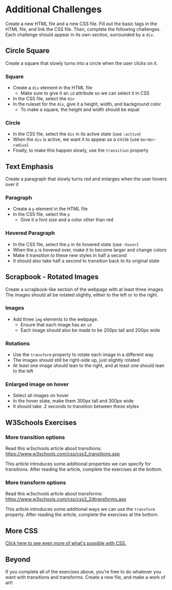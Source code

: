 # Additional Challenges
Create a new HTML file and a new CSS file. Fill out the basic tags in the HTML file, and link the CSS file. Then, complete the following challenges. Each challenge should appear in its own section, surrounded by a `div`.

## Circle Square
Create a square that slowly turns into a circle when the user clicks on it.

### Square
- Create a `div` element in the HTML file
    - Make sure to give it an `id` attribute so we can select it in CSS
- In the CSS file, select the `div`
- In the ruleset for the `div`, give it a height, width, and background color
    - To make a square, the height and width should be equal

### Circle
- In the CSS file, select the `div` in its active state (use `:active`)
- When the `div` is active, we want it to appear as a circle (use `border-radius`)
- Finally, to make this happen slowly, use the `transition` property

## Text Emphasis
Create a paragraph that slowly turns red and enlarges when the user hovers over it

### Paragraph
- Create a `p` element in the HTML file
- In the CSS file, select the `p`
    - Give it a font size and a color other than red

### Hovered Paragraph
- In the CSS file, select the `p` in its hovered state (use `:hover`)
- When the `p` is hovered over, make it to become larger and change colors
- Make it transition to these new styles in half a second
- It should also take half a second to transition back to its original state

## Scrapbook - Rotated Images
Create a scrapbook-like section of the webpage with at least three images. The images should all be rotated slightly, either to the left or to the right.

### Images
- Add three `img` elements to the webpage.
    - Ensure that each image has an `id`
    - Each image should also be made to be 200px tall and 200px wide

### Rotations
- Use the `transform` property to rotate each image in a different way
- The images should still be right-side up, just slightly rotated
- At least one image should lean to the right, and at least one should lean to the left

### Enlarged image on hover
- Select all images on hover
- In the hover state, make them 300px tall and 300px wide
- It should take .2 seconds to transition between these styles

## W3Schools Exercises
### More transition options
Read this w3schools article about transitions: https://www.w3schools.com/css/css3_transitions.asp

This article introduces some additional properties we can specify for transitions. After reading the article, complete the exercises at the bottom.

### More transform options
Read this w3schools article about transforms: https://www.w3schools.com/css/css3_2dtransforms.asp

This article introduces some additional ways we can use the `transform` property. After reading the article, complete the exercises at the bottom.

## More CSS
[Click here to see even more of what's possible with CSS.](https://hylandtechoutreach.github.io/ucs/MoreCss2/Assets/Showcase.html)

## Beyond
If you complete all of the exercises above, you're free to do whatever you want with transitions and transforms. Create a new file, and make a work of art!